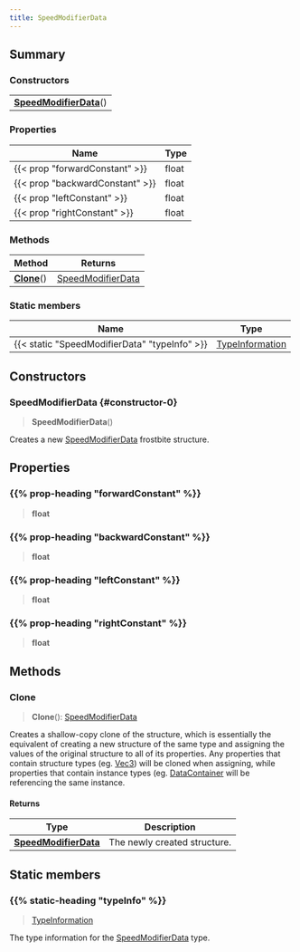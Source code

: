 ```yaml
---
title: SpeedModifierData
---
```



## Summary
### Constructors
| |
| ----------- |
| **[SpeedModifierData](#constructor-0)**() |

### Properties
| Name | Type |
| ---- | ---- |
| {{< prop "forwardConstant" >}} | float |
| {{< prop "backwardConstant" >}} | float |
| {{< prop "leftConstant" >}} | float |
| {{< prop "rightConstant" >}} | float |

### Methods
| Method | Returns |
| ------ | ---- |
| **[Clone](#clone)**() | [SpeedModifierData](/vext/ref/fb/speedmodifierdata) |

### Static members
| Name | Type |
| ---- | ---- |
| {{< static "SpeedModifierData" "typeInfo" >}} | [TypeInformation](/vext/ref/shared/class/typeinformation) |

## Constructors
### SpeedModifierData {#constructor-0}
> **SpeedModifierData**()

Creates a new [SpeedModifierData](/vext/ref/fb/speedmodifierdata) frostbite structure.

## Properties
### {{% prop-heading "forwardConstant" %}}
> **float**

### {{% prop-heading "backwardConstant" %}}
> **float**

### {{% prop-heading "leftConstant" %}}
> **float**

### {{% prop-heading "rightConstant" %}}
> **float**

## Methods
### Clone
> **Clone**(): [SpeedModifierData](/vext/ref/fb/speedmodifierdata)

Creates a shallow-copy clone of the structure, which is essentially the equivalent of creating a new structure of the same type and assigning the values of the original structure to all of its properties. Any properties that contain structure types (eg. [Vec3](/vext/ref/shared/class/vec3)) will be cloned when assigning, while properties that contain instance types (eg. [DataContainer](/vext/ref/shared/class/datacontainer) will be referencing the same instance.

#### Returns
| Type | Description |
| ---- | ----------- |
| **[SpeedModifierData](/vext/ref/fb/speedmodifierdata)** | The newly created structure. |

## Static members
### {{% static-heading "typeInfo" %}}
> [TypeInformation](/vext/ref/shared/class/typeinformation)

The type information for the [SpeedModifierData](/vext/ref/fb/speedmodifierdata) type.

